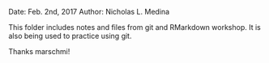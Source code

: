 Date: Feb. 2nd, 2017
Author: Nicholas L. Medina

This folder includes notes and files from git and RMarkdown workshop.
It is also being used to practice using git.

Thanks marschmi!